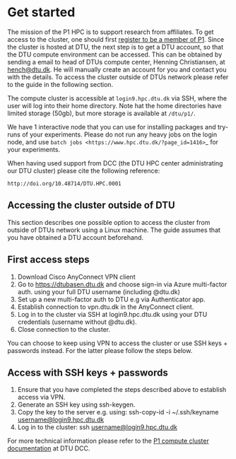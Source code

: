 # Get started

The mission of the P1 HPC is to support research from affiliates. To get access to the cluster, one should first 
[register to be a member of P1](https://www.aicentre.dk/affiliation). Since the cluster is hosted at DTU, the next 
step is to get a DTU account, so that the DTU compute environment can be accessed. This can be obtained by sending a
email to head of DTUs compute center, Henning Christiansen, at <hench@dtu.dk>. He will manually create an account for
you and contact you with the details. To access the cluster outside of DTUs network please refer to the guide in the 
following section.

The compute cluster is accessible at `login9.hpc.dtu.dk` via SSH, where the user will log into their home directory. 
Note hat the home directories have limited storage (50gb), but more storage is available at `/dtu/p1/`.

We have 1 interactive node that you can use for installing packages and try-runs of your experiments. Please do not run 
any heavy jobs on the login node, and use `batch jobs <https://www.hpc.dtu.dk/?page_id=1416>`_ for your experiments.
 
When having used support from DCC (the DTU HPC center administrating our DTU cluster) please cite the following 
reference:

```{bib}
http://doi.org/10.48714/DTU.HPC.0001
```

## Accessing the cluster outside of DTU

This section describes one possible option to access the cluster from outside of DTUs network using a Linux machine. 
The guide assumes that you have obtained a DTU account beforehand.

## First access steps

1. Download Cisco AnyConnect VPN client
2. Go to https://dtubasen.dtu.dk and choose sign-in via Azure multi-factor auth. using your full DTU username 
    (including @dtu.dk)
3. Set up a new multi-factor auth to DTU e.g via Authenticator app.
4. Establish connection to vpn.dtu.dk in the AnyConnect client.
5. Log in to the cluster via SSH at login9.hpc.dtu.dk using your DTU credentials (username without @dtu.dk).
6. Close connection to the cluster.

You can choose to keep using VPN to access the cluster or use SSH keys + passwords instead. For the latter please 
follow the steps below.

## Access with SSH keys + passwords

1. Ensure that you have completed the steps described above to establish access via VPN.
2. Generate an SSH key using ssh-keygen.
3. Copy the key to the server e.g. using: ssh-copy-id -i ~/.ssh/keyname username@login9.hpc.dtu.dk
4. Log in to the cluster: ssh username@login9.hpc.dtu.dk

For more technical information please refer to the 
[P1 compute cluster documentation](https://www.hpc.dtu.dk/?page_id=5028) at DTU DCC.
